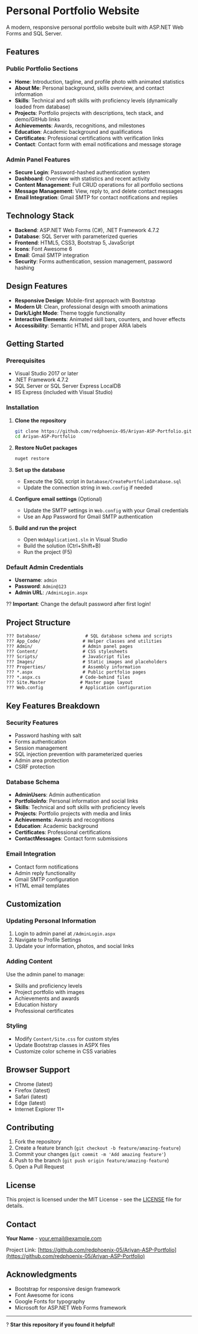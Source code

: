# Personal Portfolio Website

A modern, responsive personal portfolio website built with ASP.NET Web Forms and SQL Server.

## Features

### Public Portfolio Sections
- **Home**: Introduction, tagline, and profile photo with animated statistics
- **About Me**: Personal background, skills overview, and contact information
- **Skills**: Technical and soft skills with proficiency levels (dynamically loaded from database)
- **Projects**: Portfolio projects with descriptions, tech stack, and demo/GitHub links
- **Achievements**: Awards, recognitions, and milestones
- **Education**: Academic background and qualifications
- **Certificates**: Professional certifications with verification links
- **Contact**: Contact form with email notifications and message storage

### Admin Panel Features
- **Secure Login**: Password-hashed authentication system
- **Dashboard**: Overview with statistics and recent activity
- **Content Management**: Full CRUD operations for all portfolio sections
- **Message Management**: View, reply to, and delete contact messages
- **Email Integration**: Gmail SMTP for contact notifications and replies

## Technology Stack

- **Backend**: ASP.NET Web Forms (C#), .NET Framework 4.7.2
- **Database**: SQL Server with parameterized queries
- **Frontend**: HTML5, CSS3, Bootstrap 5, JavaScript
- **Icons**: Font Awesome 6
- **Email**: Gmail SMTP integration
- **Security**: Forms authentication, session management, password hashing

## Design Features

- **Responsive Design**: Mobile-first approach with Bootstrap
- **Modern UI**: Clean, professional design with smooth animations
- **Dark/Light Mode**: Theme toggle functionality
- **Interactive Elements**: Animated skill bars, counters, and hover effects
- **Accessibility**: Semantic HTML and proper ARIA labels

## Getting Started

### Prerequisites

- Visual Studio 2017 or later
- .NET Framework 4.7.2
- SQL Server or SQL Server Express LocalDB
- IIS Express (included with Visual Studio)

### Installation

1. **Clone the repository**
   ```bash
   git clone https://github.com/redphoenix-05/Ariyan-ASP-Portfolio.git
   cd Ariyan-ASP-Portfolio
   ```

2. **Restore NuGet packages**
   ```bash
   nuget restore
   ```

3. **Set up the database**
   - Execute the SQL script in `Database/CreatePortfolioDatabase.sql`
   - Update the connection string in `Web.config` if needed

4. **Configure email settings** (Optional)
   - Update the SMTP settings in `Web.config` with your Gmail credentials
   - Use an App Password for Gmail SMTP authentication

5. **Build and run the project**
   - Open `WebApplication1.sln` in Visual Studio
   - Build the solution (Ctrl+Shift+B)
   - Run the project (F5)

### Default Admin Credentials

- **Username**: `admin`
- **Password**: `Admin@123`
- **Admin URL**: `/AdminLogin.aspx`

?? **Important**: Change the default password after first login!

## Project Structure

```
??? Database/                 # SQL database schema and scripts
??? App_Code/                # Helper classes and utilities
??? Admin/                   # Admin panel pages
??? Content/                 # CSS stylesheets
??? Scripts/                 # JavaScript files
??? Images/                  # Static images and placeholders
??? Properties/              # Assembly information
??? *.aspx                   # Public portfolio pages
??? *.aspx.cs               # Code-behind files
??? Site.Master             # Master page layout
??? Web.config              # Application configuration
```

## Key Features Breakdown

### Security Features
- Password hashing with salt
- Forms authentication
- Session management
- SQL injection prevention with parameterized queries
- Admin area protection
- CSRF protection

### Database Schema
- **AdminUsers**: Admin authentication
- **PortfolioInfo**: Personal information and social links
- **Skills**: Technical and soft skills with proficiency levels
- **Projects**: Portfolio projects with media and links
- **Achievements**: Awards and recognitions
- **Education**: Academic background
- **Certificates**: Professional certifications
- **ContactMessages**: Contact form submissions

### Email Integration
- Contact form notifications
- Admin reply functionality
- Gmail SMTP configuration
- HTML email templates

## Customization

### Updating Personal Information
1. Login to admin panel at `/AdminLogin.aspx`
2. Navigate to Profile Settings
3. Update your information, photos, and social links

### Adding Content
Use the admin panel to manage:
- Skills and proficiency levels
- Project portfolio with images
- Achievements and awards
- Education history
- Professional certificates

### Styling
- Modify `Content/Site.css` for custom styles
- Update Bootstrap classes in ASPX files
- Customize color scheme in CSS variables

## Browser Support

- Chrome (latest)
- Firefox (latest)
- Safari (latest)
- Edge (latest)
- Internet Explorer 11+

## Contributing

1. Fork the repository
2. Create a feature branch (`git checkout -b feature/amazing-feature`)
3. Commit your changes (`git commit -m 'Add amazing feature'`)
4. Push to the branch (`git push origin feature/amazing-feature`)
5. Open a Pull Request

## License

This project is licensed under the MIT License - see the [LICENSE](LICENSE) file for details.

## Contact

**Your Name** - [your.email@example.com](mailto:your.email@example.com)

Project Link: [https://github.com/redphoenix-05/Ariyan-ASP-Portfolio](https://github.com/redphoenix-05/Ariyan-ASP-Portfolio)

## Acknowledgments

- Bootstrap for responsive design framework
- Font Awesome for icons
- Google Fonts for typography
- Microsoft for ASP.NET Web Forms framework

---

? **Star this repository if you found it helpful!**